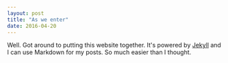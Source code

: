 ```yaml
---
layout: post
title: "As we enter"
date: 2016-04-20
---
```


Well. Got around to putting this website together. It's powered by [Jekyll](http://jekyllrb.com) and I can use Markdown for my posts. So much easier than I thought.
